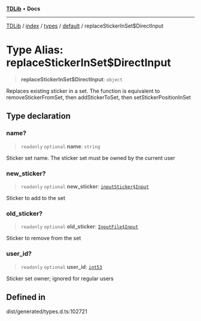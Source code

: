 [**TDLib**](../../../../../../README.md) • **Docs**

***

[TDLib](../../../../../../modules.md) / [index](../../../../../README.md) / [types](../../../README.md) / [default](../README.md) / replaceStickerInSet$DirectInput

# Type Alias: replaceStickerInSet$DirectInput

> **replaceStickerInSet$DirectInput**: `object`

Replaces existing sticker in a set. The function is equivalent to removeStickerFromSet, then addStickerToSet, then setStickerPositionInSet

## Type declaration

### name?

> `readonly` `optional` **name**: `string`

Sticker set name. The sticker set must be owned by the current user

### new\_sticker?

> `readonly` `optional` **new\_sticker**: [`inputSticker$Input`](inputSticker$Input.md)

Sticker to add to the set

### old\_sticker?

> `readonly` `optional` **old\_sticker**: [`InputFile$Input`](InputFile$Input.md)

Sticker to remove from the set

### user\_id?

> `readonly` `optional` **user\_id**: [`int53`](int53.md)

Sticker set owner; ignored for regular users

## Defined in

dist/generated/types.d.ts:102721
